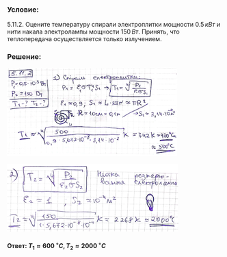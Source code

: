 ###  Условие:

$5.11.2.$ Оцените температуру спирали электроплитки мощности $0.5 \,кВт$ и нити накала электролампы мощности $150 \,Вт$. Принять, что теплопередача осуществляется только излучением.

###  Решение:

![|398x206, 67%](../../img/5.11.2/21.png)

![|400x158, 67%](../../img/5.11.2/22.png)

#### Ответ: $T_1 \approx 600\,^{\circ}C,\, T_2 \approx 2000\,^{\circ}C$